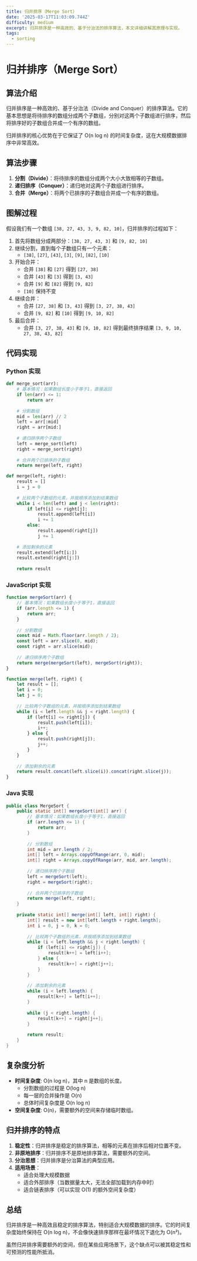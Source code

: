 ```yaml
---
title: 归并排序（Merge Sort）
date: '2025-03-17T11:03:09.744Z'
difficulty: medium
excerpt: 归并排序是一种高效的、基于分治法的排序算法，本文详细讲解其原理与实现。
tags:
  - sorting
---
```


# 归并排序（Merge Sort）

## 算法介绍

归并排序是一种高效的、基于分治法（Divide and Conquer）的排序算法。它的基本思想是将待排序的数组分成两个子数组，分别对这两个子数组进行排序，然后将排序好的子数组合并成一个有序的数组。

归并排序的核心优势在于它保证了 O(n log n) 的时间复杂度，这在大规模数据排序中非常高效。

## 算法步骤

1. **分割（Divide）**：将待排序的数组分成两个大小大致相等的子数组。
2. **递归排序（Conquer）**：递归地对这两个子数组进行排序。
3. **合并（Merge）**：将两个已排序的子数组合并成一个有序的数组。

## 图解过程

假设我们有一个数组 `[38, 27, 43, 3, 9, 82, 10]`，归并排序的过程如下：

1. 首先将数组分成两部分：`[38, 27, 43, 3]` 和 `[9, 82, 10]`
2. 继续分割，直到每个子数组只有一个元素：
   - `[38]`, `[27]`, `[43]`, `[3]`, `[9]`, `[82]`, `[10]`
3. 开始合并：
   - 合并 `[38]` 和 `[27]` 得到 `[27, 38]`
   - 合并 `[43]` 和 `[3]` 得到 `[3, 43]`
   - 合并 `[9]` 和 `[82]` 得到 `[9, 82]`
   - `[10]` 保持不变
4. 继续合并：
   - 合并 `[27, 38]` 和 `[3, 43]` 得到 `[3, 27, 38, 43]`
   - 合并 `[9, 82]` 和 `[10]` 得到 `[9, 10, 82]`
5. 最后合并：
   - 合并 `[3, 27, 38, 43]` 和 `[9, 10, 82]` 得到最终排序结果 `[3, 9, 10, 27, 38, 43, 82]`

## 代码实现

### Python 实现

```python
def merge_sort(arr):
    # 基本情况：如果数组长度小于等于1，直接返回
    if len(arr) <= 1:
        return arr
    
    # 分割数组
    mid = len(arr) // 2
    left = arr[:mid]
    right = arr[mid:]
    
    # 递归排序两个子数组
    left = merge_sort(left)
    right = merge_sort(right)
    
    # 合并两个已排序的子数组
    return merge(left, right)

def merge(left, right):
    result = []
    i = j = 0
    
    # 比较两个子数组的元素，并按顺序添加到结果数组
    while i < len(left) and j < len(right):
        if left[i] <= right[j]:
            result.append(left[i])
            i += 1
        else:
            result.append(right[j])
            j += 1
    
    # 添加剩余的元素
    result.extend(left[i:])
    result.extend(right[j:])
    
    return result
```

### JavaScript 实现

```javascript
function mergeSort(arr) {
    // 基本情况：如果数组长度小于等于1，直接返回
    if (arr.length <= 1) {
        return arr;
    }
    
    // 分割数组
    const mid = Math.floor(arr.length / 2);
    const left = arr.slice(0, mid);
    const right = arr.slice(mid);
    
    // 递归排序两个子数组
    return merge(mergeSort(left), mergeSort(right));
}

function merge(left, right) {
    let result = [];
    let i = 0;
    let j = 0;
    
    // 比较两个子数组的元素，并按顺序添加到结果数组
    while (i < left.length && j < right.length) {
        if (left[i] <= right[j]) {
            result.push(left[i]);
            i++;
        } else {
            result.push(right[j]);
            j++;
        }
    }
    
    // 添加剩余的元素
    return result.concat(left.slice(i)).concat(right.slice(j));
}
```

### Java 实现

```java
public class MergeSort {
    public static int[] mergeSort(int[] arr) {
        // 基本情况：如果数组长度小于等于1，直接返回
        if (arr.length <= 1) {
            return arr;
        }
        
        // 分割数组
        int mid = arr.length / 2;
        int[] left = Arrays.copyOfRange(arr, 0, mid);
        int[] right = Arrays.copyOfRange(arr, mid, arr.length);
        
        // 递归排序两个子数组
        left = mergeSort(left);
        right = mergeSort(right);
        
        // 合并两个已排序的子数组
        return merge(left, right);
    }
    
    private static int[] merge(int[] left, int[] right) {
        int[] result = new int[left.length + right.length];
        int i = 0, j = 0, k = 0;
        
        // 比较两个子数组的元素，并按顺序添加到结果数组
        while (i < left.length && j < right.length) {
            if (left[i] <= right[j]) {
                result[k++] = left[i++];
            } else {
                result[k++] = right[j++];
            }
        }
        
        // 添加剩余的元素
        while (i < left.length) {
            result[k++] = left[i++];
        }
        
        while (j < right.length) {
            result[k++] = right[j++];
        }
        
        return result;
    }
}
```

## 复杂度分析

- **时间复杂度**: O(n log n)，其中 n 是数组的长度。
  - 分割数组的过程是 O(log n)
  - 每一层的合并操作是 O(n)
  - 总体时间复杂度是 O(n log n)
- **空间复杂度**: O(n)，需要额外的空间来存储临时数组。

## 归并排序的特点

1. **稳定性**：归并排序是稳定的排序算法，相等的元素在排序后相对位置不变。
2. **非原地排序**：归并排序不是原地排序算法，需要额外的空间。
3. **分治思想**：归并排序是分治算法的典型应用。
4. **适用场景**：
   - 适合处理大规模数据
   - 适合外部排序（当数据量太大，无法全部加载到内存中时）
   - 适合链表排序（可以实现 O(1) 的额外空间复杂度）

## 总结

归并排序是一种高效且稳定的排序算法，特别适合大规模数据的排序。它的时间复杂度始终保持在 O(n log n)，不会像快速排序那样在最坏情况下退化为 O(n²)。

虽然归并排序需要额外的空间，但在某些应用场景下，这个缺点可以被其稳定性和可预测的性能所抵消。 

